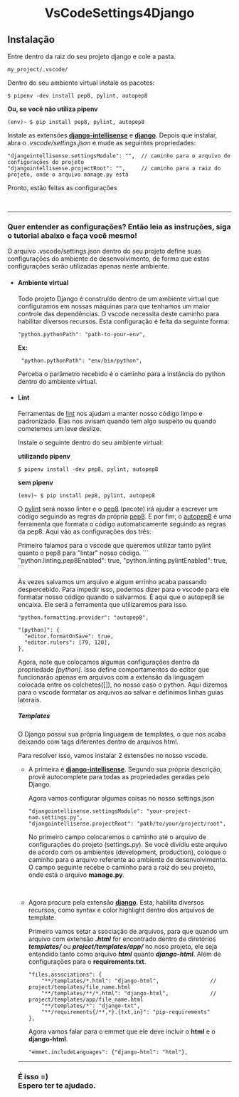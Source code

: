 <h1 align="center">VsCodeSettings4Django</h1>

<h2>Instalação</h2>
<p>Entre dentro da raiz do seu projeto django e cole a pasta.</p>
  
  ``` 
  my_project/.vscode/  
  ```
<p>Dentro do seu ambiente virtual instale os pacotes: </p>

```
$ pipenv -dev install pep8, pylint, autopep8
```
<strong>Ou, se você não utiliza pipenv</strong><br/>

```
(env)~ $ pip install pep8, pylint, autopep8
```

<p>Instale as extensões <strong><a href="https://marketplace.visualstudio.com/items?itemName=shamanu4.django-intellisense"      target="blank">django-intellisense</a></strong> e <strong><a href="https://github.com/vscode-django/vscode-django">django</a></strong>. Depois que instalar, abra o <i>.vscode/settings.json</i> e mude as seguintes propriedades:
</p>

```
"djangointellisense.settingsModule": "",  // caminho para o arquivo de configurações do projeto
"djangointellisense.projectRoot": "",     // caminho para a raiz do projeto, onde o arquivo manage.py está
```
<p>Pronto, estão feitas as configurações</p>

<br/>
<hr />

<h3>Quer entender as configurações? Então leia as instruções, siga o tutorial abaixo e faça você mesmo!</h3>

<p>O arquivo .vscode/settings.json dentro do seu projeto define suas configurações do ambiente de desenvolvimento, de forma que estas configurações serão utilizadas apenas neste ambiente.</p>

<ul list-style="circle">

<li>
<h4>Ambiente virtual</h4>
<p>Todo projeto Django é construído dentro de um ambiente virtual que configuramos em nossas máquinas para que tenhamos um        maior controle das dependências. O vscode necessita deste caminho para habilitar diversos recursos. Esta configuração é          feita da seguinte forma:
</p>
       
 ``` 
 "python.pythonPath": "path-to-your-env", 
 ```
 
 <strong>Ex:</strong><br/>
 
 ``` 
  "python.pythonPath": "env/bin/python", 
 ```
 
<p>
Perceba o parâmetro recebido é o caminho para a instância do python dentro do ambiente virtual.   
</p>
</li>


<li>

<h4>Lint</h4>

<p>Ferramentas de <a href="https://www.google.com/search?ei=eu_dXPn5FZud5OUPh6easAc&q=what+is+lint+in+the+code&oq=what+is+lint+in+the+code&gs_l=psy-ab.3..0i71l8.6662.10026..10130...0.0..0.0.0.......0....1..gws-wiz.hmW_HKZPUkY" target+"_blank">lint</a> nos ajudam a manter nosso código limpo e padronizado. Elas nos avisam quando tem algo suspeito ou        quando cometemos um leve deslize.  
</p>

<p>Instale o seguinte dentro do seu ambiente virtual:</p>
  
<strong>utilizando pipenv</strong><br/>
```
$ pipenv install -dev pep8, pylint, autopep8
```

 <strong>sem pipenv</strong><br/>
```
(env)~ $ pip install pep8, pylint, autopep8
```

<p>O <a href="https://www.pylint.org/" target="_blank">pylint</a> será nosso linter e o <a href="https://pypi.org/project/pep8/" target="_blank">pep8</a> (pacote) irá ajudar a escrever um código seguindo as regras da própria <a href="https://www.python.org/dev/peps/pep-0008/">pep8</a>. E por fim, o <a href="https://pypi.org/project/autopep8/0.8/" target="__blank">autopep8</a> é uma ferramenta que formata o código automaticamente seguindo as regras da pep8. Aqui vão as configurações dos três:
</p>

<p>Primeiro falamos para o vscode que queremos utilizar tanto pylint quanto o pep8 para "lintar" nosso código.
```
"python.linting.pep8Enabled": true,
"python.linting.pylintEnabled": true,
```
<p>Às vezes salvamos um arquivo e algum errinho acaba passando despercebido. Para impedir isso, podemos dizer para o vscode para ele formatar nosso código quando o salvarmos. É aqui que o autopep8 se encaixa. Ele será a ferramenta que utilizaremos para isso. </p>

```
"python.formatting.provider": "autopep8",
  
"[python]": {
  "editor.formatOnSave": true,
  "editor.rulers": [79, 120],
},
```
<p>Agora, note que colocamos algumas configurações dentro da propriedade <i>[python]</i>. Isso define comportamentos do editor que funcionarão apenas em arquivos com a extensão da linguagem colocada entre os colchetes([]), no nosso caso o python. Aqui dizemos para o vscode formatar os arquivos ao salvar e definimos linhas guias laterais.
</li

<li>

<h5>Templates</h5>
<p>O Django possui sua própria linguagem de templates, o que nos acaba deixando com tags diferentes dentro de arquivos html.</p>
<p>Para resolver isso, vamos instalar 2 extensões no nosso vscode.</p>

<ul list-style="circle">
<li>
<p>A primeira é <strong><a href="https://marketplace.visualstudio.com/items?itemName=shamanu4.django-intellisense"              target="blank">django-intellisense</a></strong>. Segundo sua própria descrição, provê autocomplete para todas as              propriedades geradas pelo Django.
<p>
<p>Agora vamos configurar algumas coisas no nosso settings.json</p>

```
"djangointellisense.settingsModule": "your-project-nam.settings.py", 
"djangointellisense.projectRoot": "path/to/your/project/root",
```
    
<p>
No primeiro campo colocaremos o caminho até o arquivo de configurações do projeto (settings.py). Se você dividiu este       arquivo de acordo com os ambientes (development, production), coloque o caminho para o arquivo referente ao ambiente         de desenvolvimento. O campo seguinte recebe o caminho para a raiz do seu projeto, onde está o arquivo        <strong>manage.py</strong>. 
</p>
</li>

<br/>

<li>
<p>
Agora procure pela extensão <strong><a href="https://github.com/vscode-django/vscode-django">django</a></strong>. Esta, habilita diversos recursos, como syntax e color highlight dentro dos arquivos de template.
</p>
  
<p>
Primeiro vamos setar a ssociação de arquivos, para que quando um arquivo com extensão <strong><i>.html</i></strong> for encontrado dentro de diretórios <strong><i>templates/</i></strong> ou <strong><i>project/templates/app/</i></strong> no noso projeto, ele seja entendido tanto como arquivo <strong><i>html</i></strong> quanto <strong><i>django-html</i></strong>. Além de configurações para o <strong>requirements.txt</strong>.

```
"files.associations": {
	"**/templates/*.html": "django-html",                //  project/templates/file_name.html
	"**/templates/**/*.html": "django-html",             //  project/templates/app/file_name.html
	"**/templates/*": "django-txt",
	"**/requirements{/**,*}.{txt,in}": "pip-requirements"
},
```

<p>Agora vamos falar para o emmet que ele deve incluir o <strong>html</strong> e o <strong>django-html</strong>.</p>

```
"emmet.includeLanguages": {"django-html": "html"},
```

</li>
</li>
</ul>

<hr/>

<h3>É isso =) <br/> Espero ter te ajudado.</h3>
